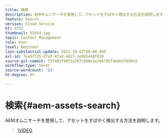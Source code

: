 ```yaml
---
title: 検索
description: AEMオムニサーチを使用して、アセットをすばやく検出する方法を説明します。
feature: Search
version: Cloud Service
kt: 4312
thumbnail: 32054.jpg
topic: Content Management
role: User
level: Beginner
last-substantial-update: 2021-10-02T00:00:00Z
exl-id: 7ea8ff25-d7af-4fad-a027-1e6b5440f810
source-git-commit: f37483f90f2a707c906e1e206795fdebb5f698e9
workflow-type: tm+mt
source-wordcount: '22'
ht-degree: 9%

---
```


# 検索{#aem-assets-search}

AEMオムニサーチを使用して、アセットをすばやく検出する方法を説明します。

>[!VIDEO](https://video.tv.adobe.com/v/32054/?quality=12&learn=on&hidetitle=true)
